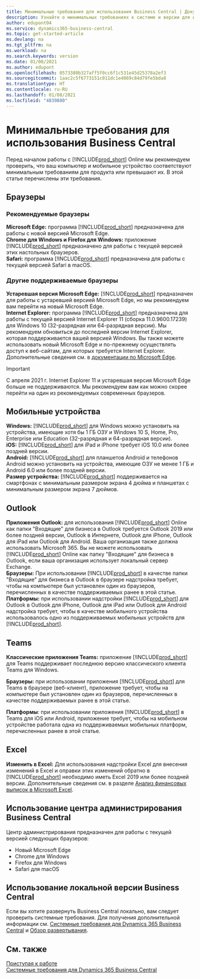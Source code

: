```yaml
---
title: Минимальные требования для использования Business Central | Документация Майкрософт
description: Узнайте о минимальных требованиях к системе и версии для использования Business Central Online.
author: edupont04
ms.service: dynamics365-business-central
ms.topic: get-started-article
ms.devlang: na
ms.tgt_pltfrm: na
ms.workload: na
ms.search.keywords: version
ms.date: 01/08/2021
ms.author: edupont
ms.openlocfilehash: 0573380b327aff5f0cc6f1c531e45d25378a2ef3
ms.sourcegitcommit: 1aac2c5f6773151c011dc1e4069c84d79fe5bda8
ms.translationtype: HT
ms.contentlocale: ru-RU
ms.lasthandoff: 01/08/2021
ms.locfileid: "4839880"
---
```

# <a name="minimum-requirements-for-using-business-central"></a>Минимальные требования для использования Business Central

Перед началом работы с [!INCLUDE[prod_short](includes/prod_short.md)] Online мы рекомендуем проверить, что ваш компьютер и мобильное устройство соответствуют минимальным требованиям для продукта или превышают их. В этой статье перечислены эти требования.  

## <a name="browsers"></a>Браузеры

### <a name="recommended-browsers"></a>Рекомендуемые браузеры

**Microsoft Edge:** программа [!INCLUDE[prod_short](includes/prod_short.md)] предназначена для работы с новой версией Microsoft Edge.  
**Chrome для Windows и Firefox для Windows:** приложение [!INCLUDE[prod_short](includes/prod_short.md)] предназначено для работы с текущей версией этих настольных браузеров.  
**Safari:** программа [!INCLUDE[prod_short](includes/prod_short.md)] предназначена для работы с текущей версией Safari в macOS.  

### <a name="other-supported-browsers"></a>Другие поддерживаемые браузеры

**Устаревшая версия Microsoft Edge:** [!INCLUDE[prod_short](includes/prod_short.md)] предназначен для работы с устаревшей версией Microsoft Edge, но мы рекомендуем вам перейти на новый Microsoft Edge.  
**Internet Explorer:** программа [!INCLUDE[prod_short](includes/prod_short.md)] предназначена для работы с текущей версией Internet Explorer 11 (сборка 11.0.9600.17239) для Windows 10 (32-разрядная или 64-разрядная версии). Мы рекомендуем обновиться до последней версии Internet Explorer, которая поддерживается вашей версией Windows. Вы также можете использовать новый Microsoft Edge и по-прежнему осуществлять доступ к веб-сайтам, для которых требуется Internet Explorer. Дополнительные сведения см. в [документации по Microsoft Edge](/deployedge/edge-ie-mode).

> [!IMPORTANT]
> С апреля 2021 г. Internet Explorer 11 и устаревшая версия Microsoft Edge больше не поддерживаются. Мы рекомендуем вам как можно скорее перейти на один из рекомендуемых современных браузеров.

## <a name="mobile-devices"></a>Мобильные устройства

**Windows:** [!INCLUDE[prod_short](includes/prod_short.md)] для Windows можно установить на устройства, имеющие хотя бы 1 ГБ ОЗУ и Windows 10 S, Home, Pro, Enterprise или Education (32-разрядная и 64-разрядная версии).  
**iOS:** [!INCLUDE[prod_short](includes/prod_short.md)] для iPad и iPhone требует iOS 10.0 или более поздней версии.  
**Android:** [!INCLUDE[prod_short](includes/prod_short.md)] для планшетов Android и телефонов Android можно установить на устройства, имеющие ОЗУ не менее 1 ГБ и Android 6.0 или более поздней версии.  
**Размер устройства:** [!INCLUDE[prod_short](includes/prod_short.md)] поддерживается на смартфонах с минимальным размером экрана 4 дюйма и планшетах с минимальным размером экрана 7 дюймов.  

## <a name="outlook"></a>Outlook

**Приложения Outlook:** для использования [!INCLUDE[prod_short](includes/prod_short.md)] Online как папки "Входящие" для бизнеса в Outlook требуется Outlook 2019 или более поздней версии, Outlook в Интернете, Outlook для iPhone, Outlook для iPad или Outlook для Android. Ваша организация также должна использовать Microsoft 365. Вы не можете использовать [!INCLUDE[prod_short](includes/prod_short.md)] Online как папку "Входящие" для бизнеса в Outlook, если ваша организация использует локальный сервер Exchange.  
**Браузеры:** При использовании [!INCLUDE[prod_short](includes/prod_short.md)] в качестве папки "Входящие" для бизнеса в Outlook в браузере надстройка требует, чтобы на компьютере был установлен один из браузеров, перечисленных в качестве поддерживаемых ранее в этой статье.  
**Платформы:** при использовании надстройки [!INCLUDE[prod_short](includes/prod_short.md)] для Outlook в Outlook для iPhone, Outlook для iPad или Outlook для Android надстройка требует, чтобы в качестве мобильного устройства использовалось одно из поддерживаемых мобильных устройств для [!INCLUDE[prod_short](includes/prod_short.md)].  

## <a name="teams"></a>Teams

**Классические приложения Teams:** приложение [!INCLUDE[prod_short](includes/prod_short.md)] для Teams поддерживает последнюю версию классического клиента Teams для Windows. 

**Браузеры:** при использовании приложения [!INCLUDE[prod_short](includes/prod_short.md)] для Teams в браузере (веб-клиент), приложение требует, чтобы на компьютере был установлен один из браузеров, перечисленных в качестве поддерживаемых ранее в этой статье. 

**Платформы**: при использовании приложения [!INCLUDE[prod_short](includes/prod_short.md)] в Teams для iOS или Android, приложение требует, чтобы на мобильном устройстве работала одна из поддерживаемых мобильных платформ, перечисленных ранее в этой статье.

## <a name="excel"></a>Excel

**Изменить в Excel:** Для использования надстройки Excel для внесения изменений в Excel и оправки этих изменений обратно в [!INCLUDE[prod_short](includes/prod_short.md)] необходимо иметь Excel 2019 или более поздней версии. Дополнительные сведения см. в разделе [Анализ финансовых выписок в Microsoft Excel](finance-analyze-excel.md).  

## <a name="using-the-business-central-administration-center"></a><a name="TAC"></a> Использование центра администрирования Business Central

Центр администрирования предназначен для работы с текущей версией следующих браузеров:

- Новый Microsoft Edge
- Chrome для Windows
- Firefox для Windows
- Safari для macOS

## <a name="using-business-central-on-premises"></a>Использование локальной версии Business Central

Если вы хотите развернуть Business Central локально, вам следует проверить системные требования. Для получения дополнительной информации см. [Системные требования для Dynamics 365 Business Central](/dynamics365/business-central/dev-itpro/deployment/system-requirement-business-central-v17) и [Обзор развертывания](/dynamics365/business-central/dev-itpro/deployment/deployment).  

## <a name="see-also"></a>См. также

[Приступая к работе](product-get-started.md)  
[Системные требования для Dynamics 365 Business Central](/dynamics365/business-central/dev-itpro/deployment/system-requirement-business-central-v17)  
